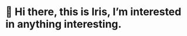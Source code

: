 
# 👋 Hi there, this is Iris, I’m interested in anything interesting.

<!---
- 🌱 I’m currently learning Computer Vision
- 💞️ I’m looking to collaborate on Computer Vision
- 📫 How to reach me: lirong0329 at qq.com
--->


<!---
![](https://img.shields.io/badge/-Python-blue) ![](https://img.shields.io/badge/-Pytorch-orange)
--->

<!---
![iris0329's GitHub stats](https://github-readme-stats.vercel.app/api?username=iris0329&show_icons=true&theme=radical)
--->

<!---
![](https://raw.githubusercontent.com/iris0329/iris0329/main/assets/github-contribution-grid-snake.svg)

iris0329/iris0329 is a ✨ special ✨ repository because its `README.md` (this file) appears on your GitHub profile.
You can click the Preview link to take a look at your changes.
--->
